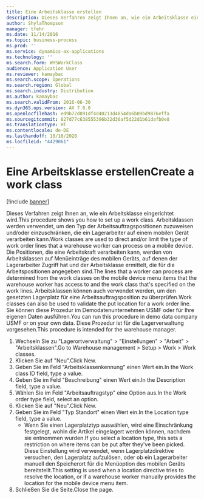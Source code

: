 ```yaml
---
title: Eine Arbeitsklasse erstellen
description: Dieses Verfahren zeigt Ihnen an, wie ein Arbeitsklasse eingerichtet wird.
author: ShylaThompson
manager: tfehr
ms.date: 11/14/2016
ms.topic: business-process
ms.prod: ''
ms.service: dynamics-ax-applications
ms.technology: ''
ms.search.form: WHSWorkClass
audience: Application User
ms.reviewer: kamaybac
ms.search.scope: Operations
ms.search.region: Global
ms.search.industry: Distribution
ms.author: kamaybac
ms.search.validFrom: 2016-06-30
ms.dyn365.ops.version: AX 7.0.0
ms.openlocfilehash: ed9b72d891df4d40213d4854da6b09bd9876effa
ms.sourcegitcommit: 827d77c638555396b32d36af5d22d1b61dafb0e8
ms.translationtype: HT
ms.contentlocale: de-DE
ms.lasthandoff: 10/16/2020
ms.locfileid: "4429061"
---
```

# <a name="create-a-work-class"></a><span data-ttu-id="84f34-103">Eine Arbeitsklasse erstellen</span><span class="sxs-lookup"><span data-stu-id="84f34-103">Create a work class</span></span>

[!include [banner](../../includes/banner.md)]

<span data-ttu-id="84f34-104">Dieses Verfahren zeigt Ihnen an, wie ein Arbeitsklasse eingerichtet wird.</span><span class="sxs-lookup"><span data-stu-id="84f34-104">This procedure shows you how to set up a work class.</span></span> <span data-ttu-id="84f34-105">Arbeitsklassen werden verwendet, um den Typ der Arbeitsauftragspositionen zuzuweisen und/oder einzuschränken, die ein Lagerarbeiter auf einem mobilen Gerät verarbeiten kann.</span><span class="sxs-lookup"><span data-stu-id="84f34-105">Work classes are used to direct and/or limit the type of work order lines that a warehouse worker can process on a mobile device.</span></span> <span data-ttu-id="84f34-106">Die Positionen, die eine Arbeitskraft verarbeiten kann, werden von Arbeitsklassen auf Menüeinträge des mobilen Geräts, auf denen der Lagerarbeiter Zugriff hat und der Arbeitsklasse ermittelt, die für die Arbeitspositionen angegeben sind.</span><span class="sxs-lookup"><span data-stu-id="84f34-106">The lines that a worker can process are determined from the work classes on the mobile device menu items that the warehouse worker has access to and the work class that's specified on the work lines.</span></span> <span data-ttu-id="84f34-107">Arbeitsklassen können auch verwendet werden, um den gesetzten Lagerplatz für eine Arbeitsauftragsposition zu überprüfen.</span><span class="sxs-lookup"><span data-stu-id="84f34-107">Work classes can also be used to validate the put location for a work order line.</span></span> <span data-ttu-id="84f34-108">Sie können diese Prozedur im Demodatenunternehmen USMF oder für Ihre eigenen Daten ausführen.</span><span class="sxs-lookup"><span data-stu-id="84f34-108">You can run this procedure in demo data company USMF or on your own data.</span></span> <span data-ttu-id="84f34-109">Diese Prozedur ist für die Lagerverwaltung vorgesehen.</span><span class="sxs-lookup"><span data-stu-id="84f34-109">This procedure is intended for the warehouse manager.</span></span>

1. <span data-ttu-id="84f34-110">Wechseln Sie zu "Lagerortverwaltung" > "Einstellungen" > "Arbeit" > "Arbeitsklassen".</span><span class="sxs-lookup"><span data-stu-id="84f34-110">Go to Warehouse management > Setup > Work > Work classes.</span></span>
2. <span data-ttu-id="84f34-111">Klicken Sie auf "Neu".</span><span class="sxs-lookup"><span data-stu-id="84f34-111">Click New.</span></span>
3. <span data-ttu-id="84f34-112">Geben Sie im Feld "Arbeitsklassenkennung" einen Wert ein.</span><span class="sxs-lookup"><span data-stu-id="84f34-112">In the Work class ID field, type a value.</span></span>
4. <span data-ttu-id="84f34-113">Geben Sie im Feld "Beschreibung" einen Wert ein.</span><span class="sxs-lookup"><span data-stu-id="84f34-113">In the Description field, type a value.</span></span>
5. <span data-ttu-id="84f34-114">Wählen Sie im Feld "Arbeitsauftragstyp" eine Option aus.</span><span class="sxs-lookup"><span data-stu-id="84f34-114">In the Work order type field, select an option.</span></span>
6. <span data-ttu-id="84f34-115">Klicken Sie auf "Neu".</span><span class="sxs-lookup"><span data-stu-id="84f34-115">Click New.</span></span>
7. <span data-ttu-id="84f34-116">Geben Sie im Feld "Typ Standort" einen Wert ein.</span><span class="sxs-lookup"><span data-stu-id="84f34-116">In the Location type field, type a value.</span></span>
    * <span data-ttu-id="84f34-117">Wenn Sie einen Lagerplatztyp auswählen, wird eine Einschränkung festgelegt, wohin die Artikel eingelagert werden können, nachdem sie entnommen wurden.</span><span class="sxs-lookup"><span data-stu-id="84f34-117">If you select a location type, this sets a restriction on where items can be put after they've been picked.</span></span> <span data-ttu-id="84f34-118">Diese Einstellung wird verwendet, wenn Lagerplatzdirektive versuchen, den Lagerplatz aufzulösen, oder ob ein Lagerarbeiter manuell den Speicherort für die Menüoption des mobilen Geräts bereitstellt.</span><span class="sxs-lookup"><span data-stu-id="84f34-118">This setting is used when a location directive tries to resolve the location, or if a warehouse worker manually provides the location for the mobile device menu item.</span></span>  
8. <span data-ttu-id="84f34-119">Schließen Sie die Seite.</span><span class="sxs-lookup"><span data-stu-id="84f34-119">Close the page.</span></span>

